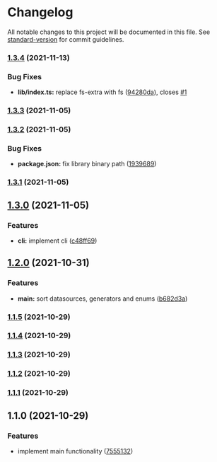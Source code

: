 # Changelog

All notable changes to this project will be documented in this file. See [standard-version](https://github.com/conventional-changelog/standard-version) for commit guidelines.

### [1.3.4](https://github.com/omar-dulaimi/prisma-schema-sorter/compare/v1.3.3...v1.3.4) (2021-11-13)


### Bug Fixes

* **lib/index.ts:** replace fs-extra with fs ([94280da](https://github.com/omar-dulaimi/prisma-schema-sorter/commit/94280daaa67b9ee0f98feab96c72f4a3020cdc83)), closes [#1](https://github.com/omar-dulaimi/prisma-schema-sorter/issues/1)

### [1.3.3](https://github.com/omar-dulaimi/prisma-schema-sorter/compare/v1.3.2...v1.3.3) (2021-11-05)

### [1.3.2](https://github.com/omar-dulaimi/prisma-schema-sorter/compare/v1.3.1...v1.3.2) (2021-11-05)


### Bug Fixes

* **package.json:** fix library binary path ([1939689](https://github.com/omar-dulaimi/prisma-schema-sorter/commit/19396893f7f25c2e86df219d2b405d9c4788e0ca))

### [1.3.1](https://github.com/omar-dulaimi/prisma-schema-sorter/compare/v1.3.0...v1.3.1) (2021-11-05)

## [1.3.0](https://github.com/omar-dulaimi/prisma-schema-sorter/compare/v1.2.0...v1.3.0) (2021-11-05)


### Features

* **cli:** implement cli ([c48ff69](https://github.com/omar-dulaimi/prisma-schema-sorter/commit/c48ff698c756a7c8e8d3bcddfe57422acc1787f1))

## [1.2.0](https://github.com/omar-dulaimi/prisma-schema-sorter/compare/v1.1.5...v1.2.0) (2021-10-31)


### Features

* **main:** sort datasources, generators and enums ([b682d3a](https://github.com/omar-dulaimi/prisma-schema-sorter/commit/b682d3a0cfb230c087836bc0ec13c7d03b7c1ced))

### [1.1.5](https://github.com/omar-dulaimi/prisma-schema-sorter/compare/v1.1.4...v1.1.5) (2021-10-29)

### [1.1.4](https://github.com/omar-dulaimi/prisma-schema-sorter/compare/v1.1.2...v1.1.4) (2021-10-29)

### [1.1.3](https://github.com/omar-dulaimi/prisma-schema-sorter/compare/v1.1.2...v1.1.3) (2021-10-29)

### [1.1.2](https://github.com/omar-dulaimi/prisma-schema-sorter/compare/v1.1.1...v1.1.2) (2021-10-29)

### [1.1.1](https://github.com/omar-dulaimi/prisma-schema-sorter/compare/v1.1.0...v1.1.1) (2021-10-29)

## 1.1.0 (2021-10-29)


### Features

* implement main functionality ([7555132](https://github.com/omar-dulaimi/prisma-schema-sorter/commit/75551324256c8fe868f06636b5aaa267d8f5dea8))
